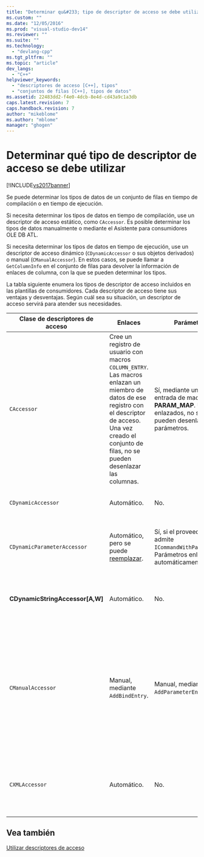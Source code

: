 ```yaml
---
title: "Determinar qu&#233; tipo de descriptor de acceso se debe utilizar | Microsoft Docs"
ms.custom: ""
ms.date: "12/05/2016"
ms.prod: "visual-studio-dev14"
ms.reviewer: ""
ms.suite: ""
ms.technology: 
  - "devlang-cpp"
ms.tgt_pltfrm: ""
ms.topic: "article"
dev_langs: 
  - "C++"
helpviewer_keywords: 
  - "descriptores de acceso [C++], tipos"
  - "conjuntos de filas [C++], tipos de datos"
ms.assetid: 22483dd2-f4e0-4dcb-8e4d-cd43a9c1a3db
caps.latest.revision: 7
caps.handback.revision: 7
author: "mikeblome"
ms.author: "mblome"
manager: "ghogen"
---
```

# Determinar qu&#233; tipo de descriptor de acceso se debe utilizar
[!INCLUDE[vs2017banner](../../assembler/inline/includes/vs2017banner.md)]

Se puede determinar los tipos de datos de un conjunto de filas en tiempo de compilación o en tiempo de ejecución.  
  
 Si necesita determinar los tipos de datos en tiempo de compilación, use un descriptor de acceso estático, como `CAccessor`.  Es posible determinar los tipos de datos manualmente o mediante el Asistente para consumidores OLE DB ATL.  
  
 Si necesita determinar los tipos de datos en tiempo de ejecución, use un descriptor de acceso dinámico \(`CDynamicAccessor` o sus objetos derivados\) o manual \(`CManualAccessor`\).  En estos casos, se puede llamar a `GetColumnInfo` en el conjunto de filas para devolver la información de enlaces de columna, con la que se pueden determinar los tipos.  
  
 La tabla siguiente enumera los tipos de descriptor de acceso incluidos en las plantillas de consumidores.  Cada descriptor de acceso tiene sus ventajas y desventajas.  Según cuál sea su situación, un descriptor de acceso servirá para atender sus necesidades.  
  
|Clase de descriptores de acceso|Enlaces|Parámetro|Comment|  
|-------------------------------------|-------------|---------------|-------------|  
|`CAccessor`|Cree un registro de usuario con macros `COLUMN_ENTRY`.  Las macros enlazan un miembro de datos de ese registro con el descriptor de acceso.  Una vez creado el conjunto de filas, no se pueden desenlazar las columnas.|Sí, mediante una entrada de macro **PARAM\_MAP**.  Una vez enlazados, no se pueden desenlazar los parámetros.|El descriptor de acceso más rápido por su pequeño volumen de código.|  
|`CDynamicAccessor`|Automático.|No.|Útil si no se conoce el tipo de datos de un conjunto de filas.|  
|`CDynamicParameterAccessor`|Automático, pero se puede [reemplazar](../../data/oledb/overriding-a-dynamic-accessor.md).|Sí, si el proveedor admite `ICommandWithParameters`.  Parámetros enlazados automáticamente.|Más lento que `CDynamicAccessor`, pero útil para llamar a procedimientos almacenados genéricos.|  
|**CDynamicStringAccessor\[A,W\]**|Automático.|No.|Recupera datos a los se tiene acceso del almacén de datos como datos de cadena.|  
|`CManualAccessor`|Manual, mediante `AddBindEntry`.|Manual, mediante `AddParameterEntry`.|Muy rápido; los parámetros y columnas sólo se enlazan una vez.  El programador determina el tipo de datos que usará. Vea el ejemplo [DBVIEWER](http://msdn.microsoft.com/es-es/07620f99-c347-4d09-9ebc-2459e8049832). Requiere más código que `CDynamicAccessor` o `CAccessor`.  Es como llamar a OLE DB directamente.|  
|`CXMLAccessor`|Automático.|No.|Recupera datos a los que se tiene acceso desde el almacén de datos como datos de cadena y los formatea como texto XML.|  
  
## Vea también  
 [Utilizar descriptores de acceso](../../data/oledb/using-accessors.md)